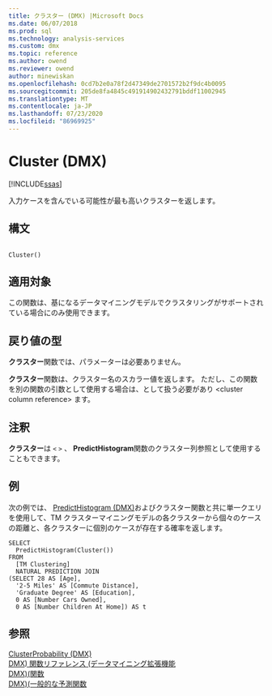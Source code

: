 ```yaml
---
title: クラスター (DMX) |Microsoft Docs
ms.date: 06/07/2018
ms.prod: sql
ms.technology: analysis-services
ms.custom: dmx
ms.topic: reference
ms.author: owend
ms.reviewer: owend
author: minewiskan
ms.openlocfilehash: 0cd7b2e0a78f2d47349de2701572b2f9dc4b0095
ms.sourcegitcommit: 205de8fa4845c491914902432791bddf11002945
ms.translationtype: MT
ms.contentlocale: ja-JP
ms.lasthandoff: 07/23/2020
ms.locfileid: "86969925"
---
```

# <a name="cluster-dmx"></a>Cluster (DMX)
[!INCLUDE[ssas](../includes/applies-to-version/ssas.md)]

  入力ケースを含んでいる可能性が最も高いクラスターを返します。  
  
## <a name="syntax"></a>構文  
  
```  
  
Cluster()  
```  
  
## <a name="applies-to"></a>適用対象  
 この関数は、基になるデータマイニングモデルでクラスタリングがサポートされている場合にのみ使用できます。  
  
## <a name="return-type"></a>戻り値の型  
 **クラスター**関数では、パラメーターは必要ありません。  
  
 **クラスター**関数は、クラスター名のスカラー値を返します。 ただし、この関数を別の関数の引数として使用する場合は、として扱う必要があり \<cluster column reference> ます。  
  
## <a name="remarks"></a>注釈  
 **クラスター**は `<` `>` 、 **PredictHistogram**関数のクラスター列参照として使用することもできます。  
  
## <a name="examples"></a>例  
 次の例では、 [PredictHistogram &#40;DMX&#41;](../dmx/predicthistogram-dmx.md)およびクラスター関数と共に単一クエリを使用して、TM クラスターマイニングモデルの各クラスターから個々のケースの距離と、各クラスターに個別のケースが存在する確率を返します。  
  
```  
SELECT  
  PredictHistogram(Cluster())  
FROM  
  [TM Clustering]  
  NATURAL PREDICTION JOIN  
(SELECT 28 AS [Age],  
  '2-5 Miles' AS [Commute Distance],  
  'Graduate Degree' AS [Education],  
  0 AS [Number Cars Owned],  
  0 AS [Number Children At Home]) AS t  
```  
  
## <a name="see-also"></a>参照  
 [ClusterProbability &#40;DMX&#41;](../dmx/clusterprobability-dmx.md)   
 [DMX&#41; 関数リファレンス &#40;データマイニング拡張機能](../dmx/data-mining-extensions-dmx-function-reference.md)   
 [DMX&#41;&#40;関数](../dmx/functions-dmx.md)   
 [DMX&#41;&#40;一般的な予測関数](../dmx/general-prediction-functions-dmx.md)  
  
  
